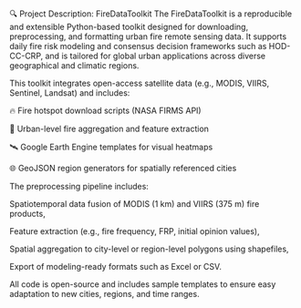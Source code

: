🔍 Project Description: FireDataToolkit
The FireDataToolkit is a reproducible and extensible Python-based toolkit designed for downloading, preprocessing, and formatting urban fire remote sensing data. It supports daily fire risk modeling and consensus decision frameworks such as HOD-CC-CRP, and is tailored for global urban applications across diverse geographical and climatic regions.

This toolkit integrates open-access satellite data (e.g., MODIS, VIIRS, Sentinel, Landsat) and includes:

🔥 Fire hotspot download scripts (NASA FIRMS API)

📍 Urban-level fire aggregation and feature extraction

🛰️ Google Earth Engine templates for visual heatmaps

🌐 GeoJSON region generators for spatially referenced cities

The preprocessing pipeline includes:

Spatiotemporal data fusion of MODIS (1 km) and VIIRS (375 m) fire products,

Feature extraction (e.g., fire frequency, FRP, initial opinion values),

Spatial aggregation to city-level or region-level polygons using shapefiles,

Export of modeling-ready formats such as Excel or CSV.

All code is open-source and includes sample templates to ensure easy adaptation to new cities, regions, and time ranges.
